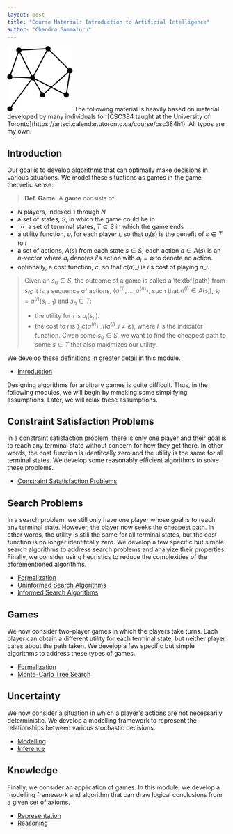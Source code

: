 ```yaml
---
layout: post
title: "Course Material: Introduction to Artificial Intelligence"
author: "Chandra Gummaluru"
---
```


<img src="https://raw.githubusercontent.com/chandra-gummaluru/chandra-gummaluru.github.io/master/media/ai/ai_ico.svg" style="width:150px;height:150px;">
The following material is heavily based on material developed by many individuals for [CSC384 taught at the University of Toronto](https://artsci.calendar.utoronto.ca/course/csc384h1). All typos are my own.

## Introduction
Our goal is to develop algorithms that can optimally make decisions in various situations. We model these situations as games in the game-theoretic sense:

> **Def. Game**: A **game** consists of:
  - $N$ players, indexed $1$ through $N$
  - a set of states, $S$, in which the game could be in
  - - a set of terminal states, $T \subseteq S$ in which the game ends
  - a utility function, $u_i$ for each player $i$, so that $u_i(s)$ is the benefit of $s \in T$ to $i$
  - a set of actions, $A(s)$ from  each state $s \in S$; each action $a \in A(s)$ is an $n$-vector where $a_i$ denotes $i$'s action with $a_i = \emptyset$ to denote no action.
  - optionally, a cost function, $c$, so that $c(a)\_i$ is $i$'s cost of playing $a\_i$.
> Given an $s_0 \in S$, the outcome of a game is called a \textbf{path} from $s_0$; it is a sequence of actions, $\langle a^{(1)}, \dots, a^{(n)}\rangle$, such that $a^{(i)} \in A(s_i)$, $s_i = a^{(i)}(s_{i-1})$ and $s_n \in T$:
> - the utility for $i$ is $u_i(s_n)$.
> - the cost to $i$ is $\sum_{j}c\left(a^{(j)}\right)\_iI\left(a^{(j)}\_i \neq \emptyset\right),$ where $I$ is the indicator function.
> Given some $s_0 \in S$, we want to find the cheapest path to some $s \in T$ that also maximizes our utility.

We develop these definitions in greater detail in this module.

- [Introduction](https://github.com/chandra-gummaluru/chandra-gummaluru.github.io/raw/master/media/ai/slides/csc384s22_slides_intro.pdf)

Designing algorithms for arbitrary games is quite difficult. Thus, in the following modules, we will begin by mmaking some simplifying assumptions. Later, we will relax these assumptions.

## Constraint Satisfaction Problems
In a constraint satisfaction problem, there is only one player and their goal is to reach any terminal state without concern for how they get there. In other words, the cost function is identitcally zero and the utility is the same for all terminal states. We develop some reasonably efficient algorithms to solve these problems.

- [Constraint Satatisfaction Problems](https://github.com/chandra-gummaluru/chandra-gummaluru.github.io/raw/master/media/ai/slides/csc384s22_slides_csps.pdf)

## Search Problems
In a search problem, we still only have one player whose goal is to reach any terminal state. However, the player now seeks the cheapest path. In other words, the utility is still the same for all terminal states, but the cost function is no longer identitcally zero. We develop a few specific but simple search algorithms to address search problems and analyize their properties. Finally, we consider using heuristics to reduce the complexities of the aforementioned algorithms.

- [Formalization](https://github.com/chandra-gummaluru/chandra-gummaluru.github.io/raw/master/media/ai/slides/csc384s22_slides_search1.pdf)
- [Uninformed Search Algorithms](https://github.com/chandra-gummaluru/chandra-gummaluru.github.io/raw/master/media/ai/slides/csc384s22_slides_search2.pdf)
- [Informed Search Algorithms](https://github.com/chandra-gummaluru/chandra-gummaluru.github.io/raw/master/media/ai/slides/csc384s22_slides_search3.pdf)

## Games
We now consider two-player games in which the players take turns. Each player can obtain a different utility for each terminal state, but neither player cares about the path taken. We develop a few specific but simple algorithms to address these types of games.

- [Formalization](https://github.com/chandra-gummaluru/chandra-gummaluru.github.io/raw/master/media/ai/slides/csc384s22_slides_games1.pdf)
- [Monte-Carlo Tree Search](https://github.com/chandra-gummaluru/chandra-gummaluru.github.io/raw/master/media/ai/slides/csc384s22_slides_games2.pdf)

## Uncertainty
We now consider a situation in which a player's actions are not necessarily deterministic. We develop a modelling framework to represent the relationships between various stochastic decisions.

- [Modelling](https://github.com/chandra-gummaluru/chandra-gummaluru.github.io/raw/master/media/ai/slides/csc384s22_slides_uncert1.pdf)
- [Inference](https://github.com/chandra-gummaluru/chandra-gummaluru.github.io/raw/master/media/ai/slides/csc384s22_slides_uncert2.pdf)

## Knowledge
Finally, we consider an application of games. In this module, we develop a modelling framework and algorithm that can draw logical conclusions from a given set of axioms.

- [Representation](https://github.com/chandra-gummaluru/chandra-gummaluru.github.io/raw/master/media/ai/slides/csc384s22_slides_knowledge1.pdf)
- [Reasoning](https://github.com/chandra-gummaluru/chandra-gummaluru.github.io/raw/master/media/ai/slides/csc384s22_slides_knowledge2.pdf)
